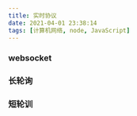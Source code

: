 ```yaml
---
title: 实时协议
date: 2021-04-01 23:38:14
tags: [计算机网络, node, JavaScript]
---
```


### websocket

### 长轮询

### 短轮训
